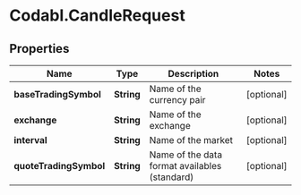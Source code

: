 # Codabl.CandleRequest

## Properties
Name | Type | Description | Notes
------------ | ------------- | ------------- | -------------
**baseTradingSymbol** | **String** | Name of the currency pair | [optional] 
**exchange** | **String** | Name of the exchange | [optional] 
**interval** | **String** | Name of the market | [optional] 
**quoteTradingSymbol** | **String** | Name of the data format availables (standard) | [optional] 


